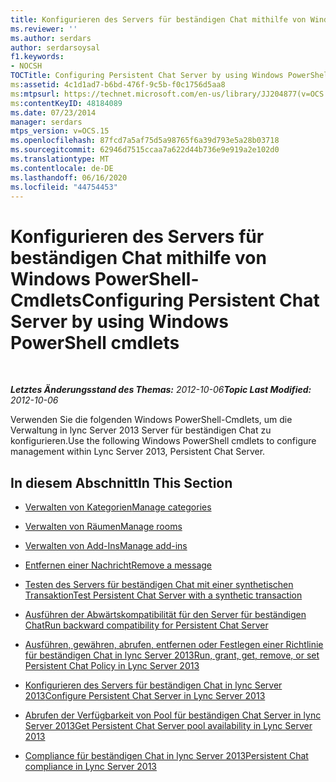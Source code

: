 ```yaml
---
title: Konfigurieren des Servers für beständigen Chat mithilfe von Windows PowerShell-Cmdlets
ms.reviewer: ''
ms.author: serdars
author: serdarsoysal
f1.keywords:
- NOCSH
TOCTitle: Configuring Persistent Chat Server by using Windows PowerShell cmdlets
ms:assetid: 4c1d1ad7-b6bd-476f-9c5b-f0c1756d5aa8
ms:mtpsurl: https://technet.microsoft.com/en-us/library/JJ204877(v=OCS.15)
ms:contentKeyID: 48184089
ms.date: 07/23/2014
manager: serdars
mtps_version: v=OCS.15
ms.openlocfilehash: 87fcd7a5af75d5a98765f6a39d793e5a28b03718
ms.sourcegitcommit: 62946d7515ccaa7a622d44b736e9e919a2e102d0
ms.translationtype: MT
ms.contentlocale: de-DE
ms.lasthandoff: 06/16/2020
ms.locfileid: "44754453"
---
```

<div data-xmlns="http://www.w3.org/1999/xhtml">

<div class="topic" data-xmlns="http://www.w3.org/1999/xhtml" data-msxsl="urn:schemas-microsoft-com:xslt" data-cs="https://msdn.microsoft.com/">

<div data-asp="https://msdn2.microsoft.com/asp">

# <a name="configuring-persistent-chat-server-by-using-windows-powershell-cmdlets"></a><span data-ttu-id="571e7-102">Konfigurieren des Servers für beständigen Chat mithilfe von Windows PowerShell-Cmdlets</span><span class="sxs-lookup"><span data-stu-id="571e7-102">Configuring Persistent Chat Server by using Windows PowerShell cmdlets</span></span>

</div>

<div id="mainSection">

<div id="mainBody">

<span> </span>

<span data-ttu-id="571e7-103">_**Letztes Änderungsstand des Themas:** 2012-10-06_</span><span class="sxs-lookup"><span data-stu-id="571e7-103">_**Topic Last Modified:** 2012-10-06_</span></span>

<span data-ttu-id="571e7-104">Verwenden Sie die folgenden Windows PowerShell-Cmdlets, um die Verwaltung in lync Server 2013 Server für beständigen Chat zu konfigurieren.</span><span class="sxs-lookup"><span data-stu-id="571e7-104">Use the following Windows PowerShell cmdlets to configure management within Lync Server 2013, Persistent Chat Server.</span></span>

<div>

## <a name="in-this-section"></a><span data-ttu-id="571e7-105">In diesem Abschnitt</span><span class="sxs-lookup"><span data-stu-id="571e7-105">In This Section</span></span>

  - [<span data-ttu-id="571e7-106">Verwalten von Kategorien</span><span class="sxs-lookup"><span data-stu-id="571e7-106">Manage categories</span></span>](manage-categories.md)

  - [<span data-ttu-id="571e7-107">Verwalten von Räumen</span><span class="sxs-lookup"><span data-stu-id="571e7-107">Manage rooms</span></span>](manage-rooms.md)

  - [<span data-ttu-id="571e7-108">Verwalten von Add-Ins</span><span class="sxs-lookup"><span data-stu-id="571e7-108">Manage add-ins</span></span>](manage-add-ins.md)

  - [<span data-ttu-id="571e7-109">Entfernen einer Nachricht</span><span class="sxs-lookup"><span data-stu-id="571e7-109">Remove a message</span></span>](remove-a-message.md)

  - [<span data-ttu-id="571e7-110">Testen des Servers für beständigen Chat mit einer synthetischen Transaktion</span><span class="sxs-lookup"><span data-stu-id="571e7-110">Test Persistent Chat Server with a synthetic transaction</span></span>](test-persistent-chat-server-with-a-synthetic-transaction.md)

  - [<span data-ttu-id="571e7-111">Ausführen der Abwärtskompatibilität für den Server für beständigen Chat</span><span class="sxs-lookup"><span data-stu-id="571e7-111">Run backward compatibility for Persistent Chat Server</span></span>](run-backward-compatibility-for-persistent-chat-server.md)

  - [<span data-ttu-id="571e7-112">Ausführen, gewähren, abrufen, entfernen oder Festlegen einer Richtlinie für beständigen Chat in lync Server 2013</span><span class="sxs-lookup"><span data-stu-id="571e7-112">Run, grant, get, remove, or set Persistent Chat Policy in Lync Server 2013</span></span>](lync-server-2013-run-grant-get-remove-or-set-persistent-chat-policy.md)

  - [<span data-ttu-id="571e7-113">Konfigurieren des Servers für beständigen Chat in lync Server 2013</span><span class="sxs-lookup"><span data-stu-id="571e7-113">Configure Persistent Chat Server in Lync Server 2013</span></span>](lync-server-2013-configure-persistent-chat-server.md)

  - [<span data-ttu-id="571e7-114">Abrufen der Verfügbarkeit von Pool für beständigen Chat Server in lync Server 2013</span><span class="sxs-lookup"><span data-stu-id="571e7-114">Get Persistent Chat Server pool availability in Lync Server 2013</span></span>](lync-server-2013-get-persistent-chat-server-pool-availability.md)

  - [<span data-ttu-id="571e7-115">Compliance für beständigen Chat in lync Server 2013</span><span class="sxs-lookup"><span data-stu-id="571e7-115">Persistent Chat compliance in Lync Server 2013</span></span>](lync-server-2013-persistent-chat-compliance.md)

</div>

</div>

<span> </span>

</div>

</div>

</div>

